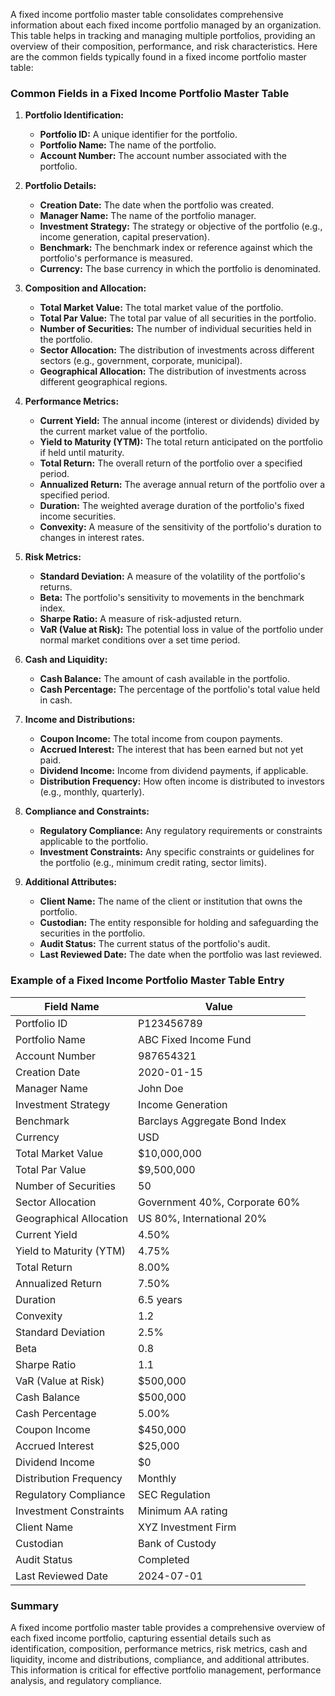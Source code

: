 A fixed income portfolio master table consolidates comprehensive information about each fixed income portfolio managed by an organization. This table helps in tracking and managing multiple portfolios, providing an overview of their composition, performance, and risk characteristics. Here are the common fields typically found in a fixed income portfolio master table:

### Common Fields in a Fixed Income Portfolio Master Table

1. **Portfolio Identification:**
   - **Portfolio ID:** A unique identifier for the portfolio.
   - **Portfolio Name:** The name of the portfolio.
   - **Account Number:** The account number associated with the portfolio.

2. **Portfolio Details:**
   - **Creation Date:** The date when the portfolio was created.
   - **Manager Name:** The name of the portfolio manager.
   - **Investment Strategy:** The strategy or objective of the portfolio (e.g., income generation, capital preservation).
   - **Benchmark:** The benchmark index or reference against which the portfolio's performance is measured.
   - **Currency:** The base currency in which the portfolio is denominated.

3. **Composition and Allocation:**
   - **Total Market Value:** The total market value of the portfolio.
   - **Total Par Value:** The total par value of all securities in the portfolio.
   - **Number of Securities:** The number of individual securities held in the portfolio.
   - **Sector Allocation:** The distribution of investments across different sectors (e.g., government, corporate, municipal).
   - **Geographical Allocation:** The distribution of investments across different geographical regions.

4. **Performance Metrics:**
   - **Current Yield:** The annual income (interest or dividends) divided by the current market value of the portfolio.
   - **Yield to Maturity (YTM):** The total return anticipated on the portfolio if held until maturity.
   - **Total Return:** The overall return of the portfolio over a specified period.
   - **Annualized Return:** The average annual return of the portfolio over a specified period.
   - **Duration:** The weighted average duration of the portfolio's fixed income securities.
   - **Convexity:** A measure of the sensitivity of the portfolio's duration to changes in interest rates.

5. **Risk Metrics:**
   - **Standard Deviation:** A measure of the volatility of the portfolio's returns.
   - **Beta:** The portfolio's sensitivity to movements in the benchmark index.
   - **Sharpe Ratio:** A measure of risk-adjusted return.
   - **VaR (Value at Risk):** The potential loss in value of the portfolio under normal market conditions over a set time period.

6. **Cash and Liquidity:**
   - **Cash Balance:** The amount of cash available in the portfolio.
   - **Cash Percentage:** The percentage of the portfolio's total value held in cash.

7. **Income and Distributions:**
   - **Coupon Income:** The total income from coupon payments.
   - **Accrued Interest:** The interest that has been earned but not yet paid.
   - **Dividend Income:** Income from dividend payments, if applicable.
   - **Distribution Frequency:** How often income is distributed to investors (e.g., monthly, quarterly).

8. **Compliance and Constraints:**
   - **Regulatory Compliance:** Any regulatory requirements or constraints applicable to the portfolio.
   - **Investment Constraints:** Any specific constraints or guidelines for the portfolio (e.g., minimum credit rating, sector limits).

9. **Additional Attributes:**
   - **Client Name:** The name of the client or institution that owns the portfolio.
   - **Custodian:** The entity responsible for holding and safeguarding the securities in the portfolio.
   - **Audit Status:** The current status of the portfolio's audit.
   - **Last Reviewed Date:** The date when the portfolio was last reviewed.

### Example of a Fixed Income Portfolio Master Table Entry

| Field Name            | Value                       |
|-----------------------|-----------------------------|
| Portfolio ID          | P123456789                  |
| Portfolio Name        | ABC Fixed Income Fund       |
| Account Number        | 987654321                   |
| Creation Date         | 2020-01-15                  |
| Manager Name          | John Doe                    |
| Investment Strategy   | Income Generation           |
| Benchmark             | Barclays Aggregate Bond Index|
| Currency              | USD                         |
| Total Market Value    | $10,000,000                 |
| Total Par Value       | $9,500,000                  |
| Number of Securities  | 50                          |
| Sector Allocation     | Government 40%, Corporate 60%|
| Geographical Allocation| US 80%, International 20%  |
| Current Yield         | 4.50%                       |
| Yield to Maturity (YTM)| 4.75%                      |
| Total Return          | 8.00%                       |
| Annualized Return     | 7.50%                       |
| Duration              | 6.5 years                   |
| Convexity             | 1.2                         |
| Standard Deviation    | 2.5%                        |
| Beta                  | 0.8                         |
| Sharpe Ratio          | 1.1                         |
| VaR (Value at Risk)   | $500,000                    |
| Cash Balance          | $500,000                    |
| Cash Percentage       | 5.00%                       |
| Coupon Income         | $450,000                    |
| Accrued Interest      | $25,000                     |
| Dividend Income       | $0                          |
| Distribution Frequency| Monthly                     |
| Regulatory Compliance | SEC Regulation              |
| Investment Constraints| Minimum AA rating           |
| Client Name           | XYZ Investment Firm         |
| Custodian             | Bank of Custody             |
| Audit Status          | Completed                   |
| Last Reviewed Date    | 2024-07-01                  |

### Summary

A fixed income portfolio master table provides a comprehensive overview of each fixed income portfolio, capturing essential details such as identification, composition, performance metrics, risk metrics, cash and liquidity, income and distributions, compliance, and additional attributes. This information is critical for effective portfolio management, performance analysis, and regulatory compliance.
